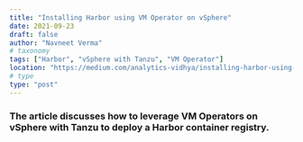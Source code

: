 ```yaml
---
title: "Installing Harbor using VM Operator on vSphere"
date: 2021-09-23
draft: false
author: "Navneet Verma"
# taxonomy
tags: ["Harbor", "vSphere with Tanzu", "VM Operator"]
location: "https://medium.com/analytics-vidhya/installing-harbor-using-vm-operator-on-vsphere-7bf69036f67c?source=friends_link&sk=e40b32e1b14d95600b6e46ac8cabb514"
# type
type: "post"
---
```


### The article discusses how to leverage VM Operators on vSphere with Tanzu to deploy a Harbor container registry. 
